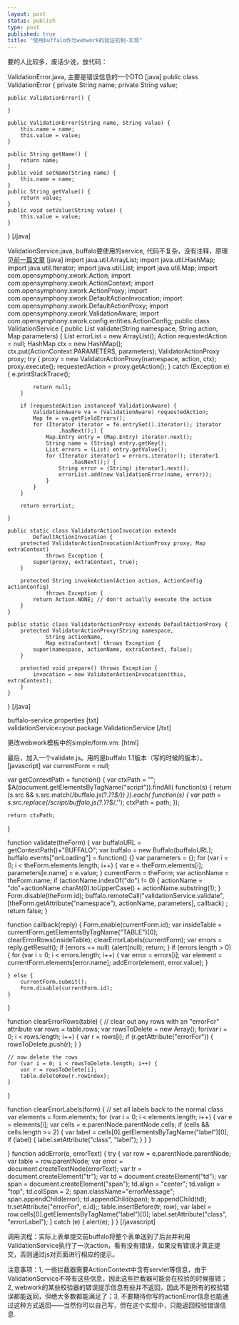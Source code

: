 ```yaml
--- 
layout: post
status: publish
type: post
published: true
title: "使用buffalo作为webwork的验证机制-实现"
---
```

要的人比较多，废话少说，放代码：

ValidationError.java, 主要是错误信息的一个DTO
[java]
public class ValidationError {
	private String name;
	private String value;
	
	public ValidationError() {
		
	}
	
	public ValidationError(String name, String value) {
		this.name = name;
		this.value = value;
	}
	
	public String getName() {
		return name;
	}
	public void setName(String name) {
		this.name = name;
	}
	public String getValue() {
		return value;
	}
	public void setValue(String value) {
		this.value = value;
	}
	
}
[/java]

ValidationService.java, buffalo要使用的service, 代码不复杂，没有注释，原理见<a href="http://michael.nona.name/archives/123">前一篇文章</a>
[java]
import java.util.ArrayList;
import java.util.HashMap;
import java.util.Iterator;
import java.util.List;
import java.util.Map;
import com.opensymphony.xwork.Action;
import com.opensymphony.xwork.ActionContext;
import com.opensymphony.xwork.ActionProxy;
import com.opensymphony.xwork.DefaultActionInvocation;
import com.opensymphony.xwork.DefaultActionProxy;
import com.opensymphony.xwork.ValidationAware;
import com.opensymphony.xwork.config.entities.ActionConfig;
public class ValidationService {
	public List validate(String namespace, String action, Map parameters) {
		List errorList = new ArrayList();
		Action requestedAction = null;
		HashMap ctx = new HashMap();
		ctx.put(ActionContext.PARAMETERS, parameters);
		ValidatorActionProxy proxy;
		try {
			proxy = new ValidatorActionProxy(namespace, action, ctx);
			proxy.execute();
			requestedAction = proxy.getAction();
		} catch (Exception e) {
			e.printStackTrace();

			return null;
		}

		if (requestedAction instanceof ValidationAware) {
			ValidationAware va = (ValidationAware) requestedAction;
			Map fe = va.getFieldErrors();
			for (Iterator iterator = fe.entrySet().iterator(); iterator
					.hasNext();) {
				Map.Entry entry = (Map.Entry) iterator.next();
				String name = (String) entry.getKey();
				List errors = (List) entry.getValue();
				for (Iterator iterator1 = errors.iterator(); iterator1
						.hasNext();) {
					String error = (String) iterator1.next();
					errorList.add(new ValidationError(name, error));
				}
			}
		}

		return errorList;

	}

	public static class ValidatorActionInvocation extends
			DefaultActionInvocation {
		protected ValidatorActionInvocation(ActionProxy proxy, Map extraContext)
				throws Exception {
			super(proxy, extraContext, true);
		}

		protected String invokeAction(Action action, ActionConfig actionConfig)
				throws Exception {
			return Action.NONE; // don't actually execute the action
		}
	}

	public static class ValidatorActionProxy extends DefaultActionProxy {
		protected ValidatorActionProxy(String namespace, 
				String actionName,
				Map extraContext) throws Exception {
			super(namespace, actionName, extraContext, false);
		}

		protected void prepare() throws Exception {
			invocation = new ValidatorActionInvocation(this, extraContext);
		}
	}
}
[/java]

buffalo-service.properties
[txt]
validationService=your.package.ValidationService
[/txt]

更改webwork模板中的simple/form.vm:
[html]
<form onsubmit="return validate(this);" ...
[/html]

最后，加入一个validate.js。用的是buffalo 1.1版本（写的时候的版本）。
[javascript]
var currentForm = null;

var getContextPath = function() {
	var ctxPath = "";
    $A(document.getElementsByTagName("script")).findAll( function(s) {
      return (s.src && s.src.match(/buffalo\.js(\?.*)?$/))
    }).each( function(s) {
      var path = s.src.replace(/script\/buffalo\.js(\?.*)?$/,'');
	  ctxPath = path;
    });

	return ctxPath;
}

function validate(theForm) {
	var buffaloURL = getContextPath()+"BUFFALO";
	var buffalo = new Buffalo(buffaloURL);
	buffalo.events["onLoading"] = function() {}
	var parameters  = {};
	for (var i = 0; i < theForm.elements.length; i++) {
        var e = theForm.elements[i];
        parameters[e.name] = e.value;
    }
    currentForm = theForm;
    var actionName = theForm.name;
    if (actionName.indexOf("do") != 0) {
	    actionName = "do"+actionName.charAt(0).toUpperCase() + actionName.substring(1);
	}
	Form.disable(theForm.id);
    buffalo.remoteCall("validationService.validate", 
    	[theForm.getAttribute("namespace"), actionName, parameters], callback) ;
    return false;
}

function callback(reply) {
	Form.enable(currentForm.id);
	var insideTable = currentForm.getElementsByTagName("TABLE")[0];
	clearErrorRows(insideTable);
	clearErrorLabels(currentForm);
	var errors = reply.getResult();
	if (errors == null) {alert(null); return; }
	if (errors.length > 0) {
		for (var i = 0; i < errors.length; i++) {
			var error = errors[i];
			var element = currentForm.elements[error.name];
                addError(element, error.value);
		}
		
	} else {
		currentForm.submit();
		Form.disable(currentForm.id);
	}
}

function clearErrorRows(table) {
    // clear out any rows with an "errorFor" attribute
    var rows = table.rows;
    var rowsToDelete = new Array();
    for(var i = 0; i < rows.length; i++) {
        var r = rows[i];
        if (r.getAttribute("errorFor")) {
            rowsToDelete.push(r);
        }
    }

    // now delete the rows
    for (var i = 0; i < rowsToDelete.length; i++) {
        var r = rowsToDelete[i];
        table.deleteRow(r.rowIndex);
    }
}

function clearErrorLabels(form) {
    // set all labels back to the normal class
    var elements = form.elements;
    for (var i = 0; i < elements.length; i++) {
        var e = elements[i];
        var cells = e.parentNode.parentNode.cells;
        if (cells && cells.length >= 2) {
            var label = cells[0].getElementsByTagName("label")[0];
            if (label) {
                label.setAttribute("class", "label");
            }
        }
    }

}
function addError(e, errorText) {
    try {
        var row = e.parentNode.parentNode;
        var table = row.parentNode;
        var error = document.createTextNode(errorText);
        var tr = document.createElement("tr");
        var td = document.createElement("td");
        var span = document.createElement("span");
        td.align = "center";
        td.valign = "top";
        td.colSpan = 2;
        span.className="errorMessage";
        span.appendChild(error);
        td.appendChild(span);
        tr.appendChild(td);
        tr.setAttribute("errorFor", e.id);;
        table.insertBefore(tr, row);
        var label = row.cells[0].getElementsByTagName("label")[0];
        label.setAttribute("class", "errorLabel");
    } catch (e) {
        alert(e);
    }
}
[/javascript]

调用流程：实际上表单提交前buffalo将整个表单送到了后台并利用ValidationService执行了一次action，看有没有错误，如果没有错误才真正提交，否则通过js对页面进行相应的提示。

注意事项：1, 一些拦截器需要ActionContext中含有servlet等信息，由于ValidationService不带有这些信息，因此这些拦截器可能会在校验的时候报错；2, webwork的某些校验器的错误提示信息有些并不返回，因此不是所有的校验错误都能返回，但绝大多数都能满足了；3, 不要期待你写的actionError信息也能通过这种方式返回——当然你可以自己写，但在这个实现中，只能返回校验错误信息.</form>
